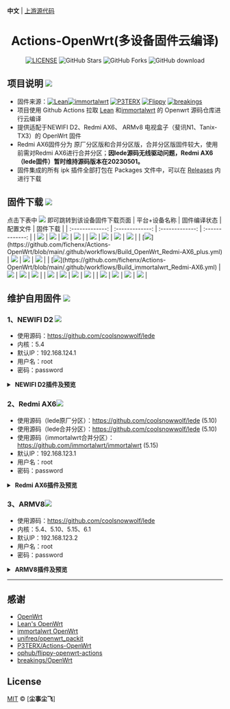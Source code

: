 **中文** | [上游源代码](https://github.com/P3TERX/Actions-OpenWrt)

<div align="center">
<h1>Actions-OpenWrt(多设备固件云编译)</h1>

[![LICENSE](https://img.shields.io/github/license/mashape/apistatus.svg?style=flat-square&label=LICENSE)](https://github.com/fichenx/Actions-OpenWrt/blob/main/LICENSE)
![GitHub Stars](https://img.shields.io/github/stars/fichenx/Actions-OpenWrt.svg?style=flat-square&label=Stars&logo=github)
![GitHub Forks](https://img.shields.io/github/forks/fichenx/Actions-OpenWrt.svg?style=flat-square&label=Forks&logo=github)
![GitHub download](https://img.shields.io/github/downloads/fichenx/Actions-OpenWrt/total.svg?style=flat-square&label=Download&logo=github)
</div>

## 项目说明 [![](https://img.shields.io/badge/-项目基本介绍-FFFFFF.svg)](#项目说明-)
- 固件来源：[![Lean](https://img.shields.io/badge/Lede-Lean-ff69b4.svg?style=flat&logo=appveyor)](https://github.com/coolsnowwolf/lede)[![immortalwrt](https://img.shields.io/badge/immortalwrt-immortalwrt-ff69b4.svg?style=flat&logo=appveyor)](https://github.com/immortalwrt/immortalwrt) [![P3TERX](https://img.shields.io/badge/OpenWrt-P3TERX-blueviolet.svg?style=flat&logo=appveyor)](https://github.com/P3TERX/Actions-OpenWrt) [![Flippy](https://img.shields.io/badge/Package-Flippy-orange.svg?style=flat&logo=appveyor)](https://github.com/unifreq/openwrt_packit)  [![breakings](https://img.shields.io/badge/OpenWrt-breakings-orange.svg?style=flat&logo=appveyor)](https://github.com/breakings/OpenWrt)
- 项目使用 Github Actions 拉取 [Lean](https://github.com/coolsnowwolf/lede) 和[immortalwrt](https://github.com/immortalwrt/immortalwrt) 的 Openwrt 源码仓库进行云编译
- 提供适配于NEWIFI D2、Redmi AX6、 ARMv8 电视盒子（斐讯N1、Tanix-TX3）的 OpenWrt 固件
- Redmi AX6固件分为 原厂分区版和合并分区版，合并分区版固件较大，使用前需对Redmi AX6进行合并分区；**因lede源码无线驱动问题，Redmi AX6（lede固件）暂时维持源码版本在20230501。**
- 固件集成的所有 ipk 插件全部打包在 Packages 文件中，可以在 [Releases](https://github.com/fichenx/Actions-OpenWrt/releases) 内进行下载

## 固件下载 [![](https://img.shields.io/badge/-编译状态及下载链接-FFFFFF.svg)](#固件下载-)
点击下表中 [![](https://img.shields.io/badge/下载-链接-blueviolet.svg?style=flat&logo=hack-the-box)](https://github.com/fichenx/Actions-OpenWrt/releases) 即可跳转到该设备固件下载页面
| 平台+设备名称 | 固件编译状态 | 配置文件 | 固件下载 |
| :-------------: | :-------------: | :-------------: | :-------------: |
| [![](https://img.shields.io/badge/NEWIFI-D2-32C955.svg?logo=openwrt)](https://github.com/fichenx/Actions-OpenWrt/blob/main/.github/workflows/Build_OpenWrt_Newifi-D2.yml) | [![](https://github.com/fichenx/Actions-OpenWrt/actions/workflows/Build_OpenWrt_Newifi-D2.yml/badge.svg)](https://github.com/fichenx/Actions-OpenWrt/actions/workflows/Build_OpenWrt_Newifi-D2.yml) | [![](https://img.shields.io/badge/编译-配置-orange.svg?logo=apache-spark)](https://github.com/fichenx/Actions-OpenWrt/blob/main/config/Newifi_D2.config) | [![](https://img.shields.io/badge/下载-链接-blueviolet.svg?logo=hack-the-box)](https://github.com/fichenx/Actions-OpenWrt/releases?q=Newifi_D2&expanded=true) |
| [![](https://img.shields.io/badge/Redmi-AX6(lede)-32C955.svg?logo=openwrt)](https://github.com/fichenx/Actions-OpenWrt/blob/main/.github/workflows/Build_OpenWrt_Redmi-AX6.yml) | [![](https://github.com/fichenx/Actions-OpenWrt/actions/workflows/Build_OpenWrt_Redmi-AX6.yml/badge.svg)](https://github.com/fichenx/Actions-OpenWrt/actions/workflows/Build_OpenWrt_Redmi-AX6.yml) | [![](https://img.shields.io/badge/编译-配置-orange.svg?logo=apache-spark)](https://github.com/fichenx/Actions-OpenWrt/blob/main/config/AX6.config) | [![](https://img.shields.io/badge/下载-链接-blueviolet.svg?logo=hack-the-box)](https://github.com/fichenx/Actions-OpenWrt/releases?q=Redmi-AX6%28原厂分区%29+lede&expanded=true) |
| [![](https://img.shields.io/badge/Redmi-AX6(lede_plus)-32C955.svg?logo=openwrt)](https://github.com/fichenx/Actions-OpenWrt/blob/main/.github/workflows/Build_OpenWrt_Redmi-AX6_plus.yml) | [![](https://github.com/fichenx/Actions-OpenWrt/actions/workflows/Build_OpenWrt_Redmi-AX6_plus.yml/badge.svg)](https://github.com/fichenx/Actions-OpenWrt/actions/workflows/Build_OpenWrt_Redmi-AX6_plus.yml) | [![](https://img.shields.io/badge/编译-配置-orange.svg?logo=apache-spark)](https://github.com/fichenx/Actions-OpenWrt/blob/main/config/AX6_plus.config) | [![](https://img.shields.io/badge/下载-链接-blueviolet.svg?logo=hack-the-box)](https://github.com/fichenx/Actions-OpenWrt/releases?q=Redmi-AX6%28%E5%90%88%E5%B9%B6%E5%88%86%E5%8C%BA%29+lede&expanded=true) |
| [![](https://img.shields.io/badge/Redmi-AX6(immortalwrt_plus)-32C955.svg?logo=openwrt)](https://github.com/fichenx/Actions-OpenWrt/blob/main/.github/workflows/Build_immortalwrt_Redmi-AX6.yml) | [![](https://github.com/fichenx/Actions-OpenWrt/actions/workflows/Build_immortalwrt_Redmi-AX6.yml/badge.svg)](https://github.com/fichenx/Actions-OpenWrt/actions/workflows/Build_immortalwrt_Redmi-AX6.yml) | [![](https://img.shields.io/badge/编译-配置-orange.svg?logo=apache-spark)](https://github.com/fichenx/Actions-OpenWrt/blob/main/config/AX6_5.15(ImmortalWrt).config) | [![](https://img.shields.io/badge/下载-链接-blueviolet.svg?logo=hack-the-box)](https://github.com/fichenx/Actions-OpenWrt/releases?q=Redmi-AX6%EF%BC%88%E5%90%88%E5%B9%B6%E5%88%86%E5%8C%BA%EF%BC%89+immortalwrt&expanded=true) |
| [![](https://img.shields.io/badge/OpenWrt-ArmV8-32C955.svg?logo=openwrt)](https://github.com/fichenx/Actions-OpenWrt/blob/main/.github/workflows/Releases_ARMv8_OpenWrt.yml) | [![](https://github.com/fichenx/Actions-OpenWrt/actions/workflows/Releases_ARMv8_OpenWrt.yml/badge.svg)](https://github.com/fichenx/Actions-OpenWrt/actions/workflows/Releases_ARMv8_OpenWrt.yml) | [![](https://img.shields.io/badge/编译-配置-orange.svg?logo=apache-spark)](https://github.com/fichenx/Actions-OpenWrt/blob/main/config/ARMv8.config) | [![](https://img.shields.io/badge/下载-链接-blueviolet.svg?logo=hack-the-box)](https://github.com/fichenx/Actions-OpenWrt/releases?q=ARMv8&expanded=true) |
| [![](https://img.shields.io/badge/MiWifi-mini-32C955.svg?logo=openwrt)](https://github.com/fichenx/Actions-OpenWrt/blob/main/.github/workflows/Build_OpenWrt_MiWifi-mini.yml) | [![](https://github.com/fichenx/Actions-OpenWrt/actions/workflows/Build_OpenWrt_MiWifi-mini.yml/badge.svg)](https://github.com/fichenx/Actions-OpenWrt/actions/workflows/Build_OpenWrt_MiWifi-mini.yml) | [![](https://img.shields.io/badge/编译-配置-orange.svg?logo=apache-spark)](https://github.com/fichenx/Actions-OpenWrt/blob/main/config/mini.config) | [![](https://img.shields.io/badge/下载-链接-blueviolet.svg?logo=hack-the-box)](https://github.com/fichenx/Actions-OpenWrt/releases?q=MiWifi-mini&expanded=true) |

## 维护自用固件 [![](https://img.shields.io/badge/-维护自用固件插件及预览-FFFFFF.svg)](#维护自用固件-)

### 1、NEWIFI D2 [![](https://img.shields.io/badge/-NEWIFI_D2-FFFFFF.svg)](#1、NEWIFI_D2-)
- 使用源码：https://github.com/coolsnowwolf/lede
- 内核：5.4
- 默认IP：192.168.124.1
- 用户名：root
- 密码：password
<details>
<summary><b>&nbsp;NEWIFI D2插件及预览</b><br/></summary>
<br/>
- 编译插件：<br/>
- 主题：Design<br/>
- 系统：磁盘管理、文件传输<br/>
- 服务：微信推送、openclash、SmartDNS、KMS服务器、Upnp<br/>
- 网络存储：usb打印服务器、硬盘休眠、FTP服务器、网络共享<br/>
- VPN：N2N VPN、NPS内网穿透<br/>
- 网络：多线多拨、负载均衡、Turbo ACC 网络加速。<br/>
<img src="https://github.com/fichenx/OpenWrt/assets/86181542/a1768d5b-1646-4c6d-8e07-893943415dc5"/>
</details>



### 2、Redmi AX6[![](https://img.shields.io/badge/-Redmi_AX6-FFFFFF.svg)](#2、Redmi_AX6-)
- 使用源码（lede原厂分区）：https://github.com/coolsnowwolf/lede (5.10)
- 使用源码（lede合并分区）：https://github.com/coolsnowwolf/lede (5.10)
- 使用源码（immortalwrt合并分区）：https://github.com/immortalwrt/immortalwrt (5.15)
- 默认IP：192.168.123.1
- 用户名：root
- 密码：password
<details>
<summary><b>&nbsp;Redmi AX6插件及预览</b><br/></summary>
<br/>
 编译插件：<br/>
- 主题：Argon、Design<br/>
- 系统：文件传输<br/>
- 服务：上网时间控制、SmartDNS、网络唤醒、Upnp、KMS服务器、微信推送、动态DNS、bypass（lede原厂分区、lede合并分区）、KoolProxyR plus+（lede合并分区）、 openclash（lede合并分区、immortalwrt合并分区）、Watchcat(lede合并分区、immortalwrt合并分区)、passwall（immortalwrt合并分区）、helloword（immortalwrt合并分区）<br/>
- VPN：N2N VPN、nps内网穿透（lede合并分区、immortalwrt合并分区）<br/>
- 网络：多线多拨、负载均衡(lede原厂分区、lede合并分区)、Turbo ACC 网络加速（lede原厂分区、lede合并分区）。<br/>
<img src="https://github.com/fichenx/OpenWrt/assets/86181542/a640d3d9-b935-40ca-9e16-3cc94bdc6a58"/>
</details>



### 3、ARMV8[![](https://img.shields.io/badge/-ARMV8-FFFFFF.svg)](#3、ARMV8-)
- 使用源码：https://github.com/coolsnowwolf/lede 
- 内核：5.4、5.10、5.15、6.1
- 默认IP：192.168.123.2
- 用户名：root
- 密码：password
<details>
<summary><b>&nbsp;ARMV8插件及预览</b><br/></summary>
<br/>
编译插件：<br/>
- 主题：Argon、Design<br/>
- 系统：Argon主题设置、文件传输、磁盘管理、晨晶宝盒<br/>
- 服务：PassWall、ikoolproxy、bypass、ShadowSocksR Plus+、上网时间控制、微信推送、openclash、动态DNS、SmartDNS、watchcat、网络唤醒、uhttpd、Upnp、KMS服务器、MWAN3 分流助手
- docker：DockerMan<br/>
- 网络存储：filebrowser、NFS管理、usb打印服务器、硬盘休眠、打印服务器、minidlna、网络共享、Aria2、MJPG-streamer、FTP服务器、MiniDLNA<br/>
- VPN：N2N VPN、IPsec VPN服务器、PPTP VPN服务器、Frps、Frp内网穿透、NPS内网穿透<br/>
- 网络：SQM Qos、socat、Turbo ACC 网络加速、u多线多拨、负载均衡。<br/>
<img src="https://github.com/fichenx/OpenWrt/assets/86181542/a7ff319a-8875-4f58-a185-af6c1af979fc"/>
</details>

---------------------------

## 感谢

- [OpenWrt](https://github.com/openwrt/openwrt)
- [Lean's OpenWrt](https://github.com/coolsnowwolf/lede)
- [immortalwrt OpenWrt](https://github.com/immortalwrt/immortalwrt)
- [unifreq/openwrt_packit](https://github.com/unifreq/openwrt_packit)
- [P3TERX/Actions-OpenWrt](https://github.com/P3TERX/Actions-OpenWrt)
- [ophub/flippy-openwrt-actions](https://github.com/ophub/flippy-openwrt-actions)
- [breakings/OpenWrt](https://github.com/breakings/OpenWrt)

## License

[MIT](https://github.com/fichenx/OpenWrt/blob/main/LICENSE) © [**尘事尘飞**]
